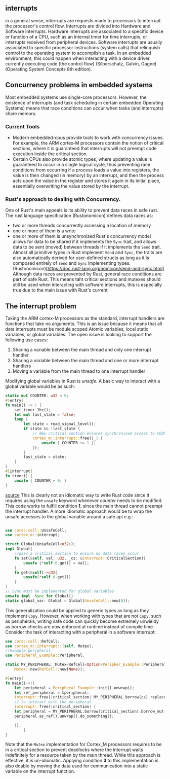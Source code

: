 ## interrupts
in a general sense, interrupts are requests made to processors to interrupt the processor's control flow. Interrupts are divided into Hardware and Software interrupts. Hardware interrupts are associated to a specific device or function of a CPU, such as an internal timer for time interrupts, or interrupts received from peripheral devices. Software interrupts are usually associated to specific processor instructions (system calls) that relinquish control to the operating system to accomplish a task. In an embedded environment, this could happen when interacting with a device driver.
currently executing code (the control flow) (Silberschatz, Galvin, Gagne) (Operating System Concepts 8th edition).

## Concurrency problems in embedded systems
Most embedded systems use single-core processors. However, the existence of interrupts (and task scheduling in certain embedded Operating Systems) means that race conditions can occur when tasks (and interrupts) share memory. 
### Current Tools
-  Modern embedded-cpus provide tools to work with concurrency issues. For example, the ARM cortex-M processors contain the notion of critical sections, where it is guaranteed that interrupts will not preempt code execution inside the critical section. 
-  Certain CPUs also provide atomic types, where updating a value is guaranteed to occur in a single logical cycle, thus preventing race conditions from occurring if a process loads a value into registers, the value is then changed (in memory) by an interrupt, and then the process acts upon the value in the register and stores it again in its initial place, essentially overwriting the value stored by the interrupt.
### Rust's approach to dealing with Concurrency.
One of Rust's main appeals is its ability to prevent data races in safe rust. The rust language specification (Rustonomicon) defines data races as:
-  two or more threads concurrently accessing a location of memory
-  one or more of them is a write
-  one or more of them is unsynchronized
Rust's concurrency model allows for data to be shared if it implements the `Sync` trait, and allows data to be sent (moved) between threads if it implements the `Send` trait. Almost all primitive types in Rust implement `Send` and `Sync`, the traits are also automatically derived for user-defined structs as long as it is composed entirely of `Send` and `Sync` implementing types. (Rustonomicon)[https://doc.rust-lang.org/nomicon/send-and-sync.html]
Although data races are prevented by Rust, general race conditions are part of safe Rust. This means taht critical sections and mutexes should still be used when interacting with software interrupts, this is especially true due to the main issue with Rust's current 

## The interrupt problem
Taking the ARM cortex-M processors as the standard, interrupt handlers are functions that take no arguments. This is an issue because it means that all data interrupts must be module scoped Atomic variables, local static variables, or global variables. The open issue is looking to support the following use cases:
1.  Sharing a variable between the main thread and only one interrupt handler
2.  Sharing a variable between the main thread and one or more interrupt handlers
3.  Moving a variable from the main thread to one interrupt handler

Modifying global variables in Rust is *unsafe*. A basic way to interact with a global variable would be as such:

```rust
static mut COUNTER: u32 = 0;
#[entry]
fn main() -> ! {
    set_timer_1hz();
    let mut last_state = false;
    loop {
        let state = read_signal_level();
        if state && !last_state {
            // New critical section ensures synchronised access to COUNTER
            cortex_m::interrupt::free(|_| {
                unsafe { COUNTER += 1 };
            });
        }
        last_state = state;
    }
}
#[interrupt]
fn timer() {
    unsafe { COUNTER = 0; }
}
``` 
[source](https://docs.rust-embedded.org/book/concurrency/index.html)
This is clearly not an idiomatic way to write Rust code since it requires using the `unsafe` keyword whenever *counter* needs to be modified. This code works to fulfill condition **1**, since the main thread cannot preempt the interrupt handler. A more idiomatic approach would be to wrap the unsafe accesses to the global variable around a safe api e.g.: 
```rust

use core::cell::UnsafeCell;
use cortex_m::interrupt;

struct Global(UnsafeCell<u32>);
impl Global{
    //pass a critical section to ensure no data races occur
    fn set(&self, val: u32, _cs: &interrupt::CriticalSection){
        unsafe {*self.0.get() = val};
    }
    fn get(&self)->u32{
        unsafe{*self.0.get()}
    }
}
// Sync must be implemented for global variables
unsafe impl  Sync for Global{}
static global_var: Global = Global(UnsafeCell::new(0));
```
This generalization could be applied to generic types as long as they implement `Copy`. However, when working with types that are not `Copy`, such as peripherals, writing safe code can quickly become extremely unwieldy as borrow checks are now enforced at runtime instead of compile time. 
Consider the task of interacting with a peripheral in a software interrupt:
```rust
use core::cell::RefCell;
use cortex_m::interrupt::{self, Mutex};
//example peripheral
use Peripheral_Example::Peripheral;

static MY_PERIPHERAL: Mutex<RefCell<Option<Peripher_Example::Peripheral>>> =
    Mutex::new(RefCell::new(None));

#[entry]
fn main()->!{
    let peripheral = Peripheral_Example::init().unwrap();
    let ref_peripheral = &peripheral;
    interrupt::free(|critical_section| MY_PERIPHERAL.borrow(cs).replace(Some(peripheral)));
    // to interact with the peripheral
    interrupt::free(|critical_section| {
    let peripheral = MY_PERIPHERAL.borrow(critical_section).borrow_mut();
    peripheral.as_ref().unwrap().do_something();

    });
        }
}
```
Note that the `Mutex` implementation for Cortex_M processors requires to be in a critical section to prevent deadlocks where the interrupt waits indefinitely for a resource taken by the main thread. While this approach is effective, it is un-idiomatic.
Applying condition **3** to this implementation is also doable by moving the data used for communication into a static variable on the interrupt function.
     


